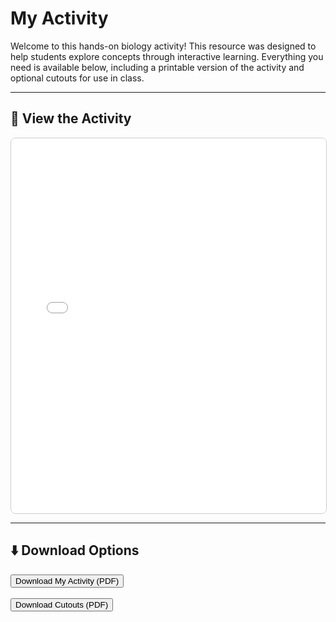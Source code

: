 # My Activity

Welcome to this hands-on biology activity! This resource was designed to help students explore concepts through interactive learning. Everything you need is available below, including a printable version of the activity and optional cutouts for use in class.

---

## 📄 View the Activity

<iframe src="../files/my-activity.pdf" width="100%" height="600px" style="border: 1px solid #ccc; border-radius: 8px;">
    Your browser does not support embedded PDFs. Please download the file below.
</iframe>

---

## ⬇️ Download Options

<button onclick="confirmDownload('../files/my-activity.pdf')">Download My Activity (PDF)</button>
<br><br>
<button onclick="confirmDownload('../files/my-activity-cutouts.pdf')">Download Cutouts (PDF)</button>

<script>
function confirmDownload(fileUrl) {
    if (confirm('Do you want to download this file?')) {
        window.location.href = fileUrl;
    }
}
</script>
